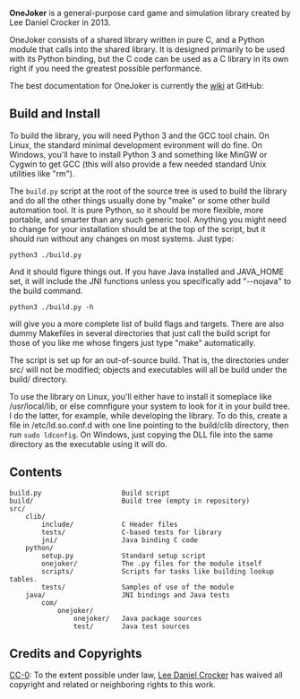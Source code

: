 **OneJoker** is a general-purpose card game and simulation library created by
Lee Daniel Crocker in 2013.

OneJoker consists of a shared library written in pure C, and a Python module
that calls into the shared library. It is designed primarily to be used with
its Python binding, but the C code can be used as a C library in its own right
if you need the greatest possible performance.

The best documentation for OneJoker is currently the [wiki][2] at GitHub:

[2]: https://github.com/lcrocker/OneJoker/wiki

Build and Install
-----------------

To build the library, you will need Python 3 and the GCC tool chain. On Linux,
the standard minimal development evironment will do fine. On Windows, you'll
have to install Python 3 and something like MinGW or Cygwin to get GCC (this
will also provide a few needed standard Unix utilities like "rm").

The `build.py` script at the root of the source tree is used to build the
library and do all the other things usually done by "make" or some other build
automation tool. It is pure Python, so it should be more flexible, more
portable, and smarter than any such generic tool. Anything you might need to
change for your installation should be at the top of the script, but it should
run without any changes on most systems. Just type:

    python3 ./build.py

And it should figure things out. If you have Java installed and JAVA_HOME set,
it will include the JNI functions unless you specifically add "--nojava" to the
build command.

    python3 ./build.py -h

will give you a more complete list of build flags and targets. There are also
dummy Makefiles in several directories that just call the build script for
those of you like me whose fingers just type "make" automatically.

The script is set up for an out-of-source build. That is, the directories under
src/ will not be modified; objects and executables will all be build under the
build/ directory.

To use the library on Linux, you'll either have to install it someplace like
/usr/local/lib, or else comnfigure your system to look for it in your build
tree. I do the latter, for example, while developing the library. To do this,
create a file in /etc/ld.so.conf.d with one line pointing to the build/clib
directory, then run `sudo ldconfig`. On Windows, just copying the DLL file into
the same directory as the executable using it will do.

Contents
--------

    build.py                    Build script
    build/                      Build tree (empty in repository)
    src/
        clib/
            include/            C Header files
            tests/              C-based tests for library
            jni/                Java binding C code
        python/
            setup.py            Standard setup script
            onejoker/           The .py files for the module itself
            scripts/            Scripts for tasks like building lookup tables.
            tests/              Samples of use of the module
        java/                   JNI bindings and Java tests
            com/
                onejoker/
                    onejoker/   Java package sources
                    test/       Java test sources

Credits and Copyrights
----------------------

[CC-0][4]: To the extent possible under law, [Lee Daniel Crocker][1] has waived
all copyright and related or neighboring rights to this work.

[1]: http://www.etceterology.com
[4]: http://creativecommons.org/publicdomain/zero/1.0/
